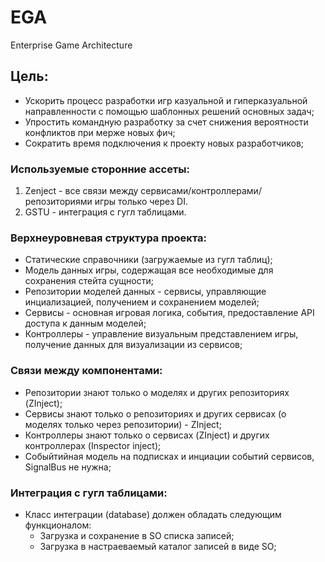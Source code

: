 # EGA
Enterprise Game Architecture

## Цель: 
- Ускорить процесс разработки игр казуальной и гиперказуальной направленности с помощью шаблонных решений основных задач;
- Упростить командную разработку за счет снижения вероятности конфликтов при мерже новых фич;
- Сократить время подключения к проекту новых разработчиков;


### Используемые сторонние ассеты:
1. Zenject - все связи между сервисами/контроллерами/репозиториями игры только через DI.
1. GSTU - интеграция с гугл таблицами.

### Верхнеуровневая структура проекта:
- Статические справочники (загружаемые из гугл таблиц);
- Модель данных игры, содержащая все необходимые для сохранения стейта сущности;
- Репозитории моделей данных - сервисы, управляющие инциализацией, получением и сохранением моделей;
- Сервисы - основная игровая логика, события, предоставление API доступа к данным моделей;
- Контроллеры - управление визуальным представлением игры, получение данных для визуализации из сервисов;

### Связи между компонентами:
- Репозитории знают только о моделях и других репозиториях (ZInject);
- Сервисы знают только о репозиториях и других сервисах (о моделях только через репозитории) - ZInject;
- Контроллеры знают только о сервисах (ZInject) и других контроллерах (Inspector inject);
- Собыйтийная модель на подписках и инциации событий сервисов, SignalBus не нужна;

### Интеграция с гугл таблицами:
- Класс интеграции (database) должен обладать следующим функционалом:
  * Загрузка и сохранение в SO списка записей;
  * Загрузка в настраеваемый каталог записей в виде SO;
